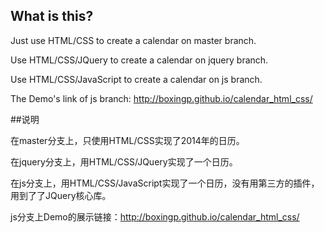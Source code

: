 ## What is this?

Just use HTML/CSS to create a calendar on master branch.

Use HTML/CSS/JQuery to create a calendar on jquery branch.

Use HTML/CSS/JavaScript to create a calendar on js branch.

The Demo's link of js branch: http://boxingp.github.io/calendar_html_css/

##说明

在master分支上，只使用HTML/CSS实现了2014年的日历。

在jquery分支上，用HTML/CSS/JQuery实现了一个日历。

在js分支上，用HTML/CSS/JavaScript实现了一个日历，没有用第三方的插件，用到了了JQuery核心库。

js分支上Demo的展示链接：http://boxingp.github.io/calendar_html_css/